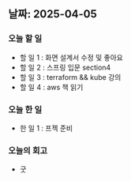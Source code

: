 ## 날짜: 2025-04-05

### 오늘 할 일
- 할 일 1 : 화면 설계서 수정 및 좋아요
- 할 일 2 : 스프링 입문 section4
- 할 일 3 : terraform && kube 강의
- 할 일 4 : aws 책 읽기
### 오늘 한 일
- 한 일 1 : 프젝 준비
### 오늘의 회고
- 굿